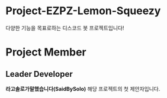 # Project-EZPZ-Lemon-Squeezy

다양한 기능을 목표로하는 디스코드 봇 프로젝트입니다!

Project Member
==

Leader Developer
--

**라고솔로가말했습니다(SaidBySolo)**
해당 프로젝트의 첫 제안자입니다.
